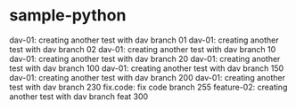 # sample-python
dav-01: creating another test with dav branch 01
dav-01: creating another test with dav branch 02
dav-01: creating another test with dav branch 10
dav-01: creating another test with dav branch 20
dav-01: creating another test with dav branch 100
dav-01: creating another test with dav branch 150
dav-01: creating another test with dav branch 200
dav-01: creating another test with dav branch 230
fix.code: fix code branch 255
feature-02: creating another test with dav branch feat 300

